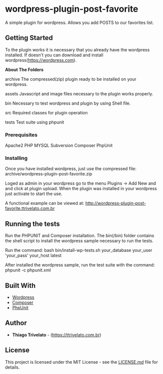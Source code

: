 # wordpress-plugin-post-favorite

A simple plugin for wordpress. Allows you add POSTS to our favorites list.

## Getting Started

To the plugin works it is necessary that you already have the wordpress installed.
If doesn't you can download and install wordpress(https://wordpress.com).

**About The Folders**

archive
The compressed(zip) plugin ready to be installed on your wordpress.

assets
Javascript and image files necessary to the plugin works properly.

bin
Necessary to test wordpress and plugin by using Shell file.

src
Required classes for plugin operation

tests
Test suite using phpunit

### Prerequisites

Apache2
PHP
MYSQL
Subversion
Composer
PhpUnit

### Installing

Once you have installed wordpress, just use the compressed file:
archive/wordpress-plugin-post-favorite.zip

Loged as admin in your wordpress go to the menu Plugins -> Add New and and click at plugin upload.
When the plugin was installed in your wordpress just activate to start the use.

A functional example can be viewed at:
http://wordpress-plugin-post-favorite.ttrivelato.com.br

## Running the tests

Run the PHPUNIT and Composer installation.
The bin(/bin) folder contains the shell script to install the wordpress sample necessary to run the tests.

Run the command:
bash bin/install-wp-tests.sh your_database your_user 'your_pass' your_host latest

After installed the wordpress sample, run the test suite with the command:
phpunit -c phpunit.xml

## Built With

* [Wordpress](https://wordpress.com)
* [Composer](https://getcomposer.org/)
* [PhpUnit](https://phpunit.de/)

## Author

* **Thiago Trivelato** - (https://ttrivelato.com.br)

## License

This project is licensed under the MIT License - see the [LICENSE.md](LICENSE.md) file for details.